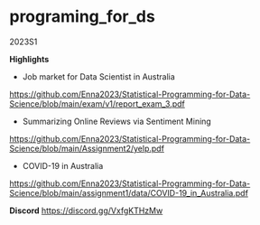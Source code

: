 # programing_for_ds
 2023S1

**Highlights**

- Job market for Data Scientist in Australia
  
https://github.com/Enna2023/Statistical-Programming-for-Data-Science/blob/main/exam/v1/report_exam_3.pdf

- Summarizing Online Reviews via Sentiment Mining
  
https://github.com/Enna2023/Statistical-Programming-for-Data-Science/blob/main/Assignment2/yelp.pdf

- COVID-19 in Australia
  
https://github.com/Enna2023/Statistical-Programming-for-Data-Science/blob/main/assignment1/data/COVID-19_in_Australia.pdf

**Discord** https://discord.gg/VxfgKTHzMw
